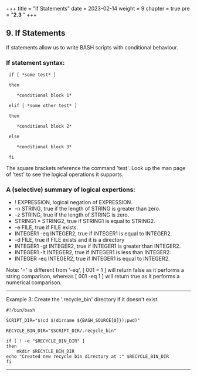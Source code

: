 +++
title = "If Statements"
date = 2023-02-14
weight = 9
chapter = true
pre = "<b>2.3 </b>"
+++
## 9. If Statements

If statements allow us to write BASH scripts with conditional behaviour.

### If statement syntax:

	 if [ *some test* ]
	
	 then
	
		*conditional block 1*
	
	 elif [ *some other test* ]
	
	 then
	
		*conditional block 2*
	
	 else
	
		*conditional block 3*
	
	 fi

The square brackets reference the command 'test'. Look up the man page of 'test' to see the logical operations it supports.

### A (selective) summary of logical expertions:

* ! EXPRESSION, 	logical negation of EXPRESSION.
* -n STRING,	true if the length of STRING is greater than zero.
* -z STRING, 	true if the length of STRING is zero.
* STRING1 = STRING2, 	true if STRING1 is equal to STRING2.
* -e FILE,	true if FILE exists.
* INTEGER1 -eq INTEGER2, 	true if INTEGER1 is equal to INTEGER2.
* -d FILE, 	true if FILE exists and it is a directory
* INTEGER1 -gt INTEGER2,	true if INTEGER1 is greater than INTEGER2.
* INTEGER1 -lt INTEGER2,	true if INTEGER1 is less than INTEGER2.
* INTEGER -eq INTEGER2,		true if INTEGER1 is equal to INTEGER2.

Note:  '=' is different from '-eq',  [ 001 = 1 ] will return false as it performs a string comparison, whereas [ 001 -eq 1 ] will return true as it performs a numerical comparison.

___

Example 3: Create the '.recycle_bin' directory if it doesn't exist.

	#!/bin/bash

	SCRIPT_DIR="$(cd $(dirname ${BASH_SOURCE[0]});pwd)"

	RECYCLE_BIN_DIR="$SCRIPT_DIR/.recycle_bin"

	if [ ! -e "$RECYCLE_BIN_DIR" ]
	then
		mkdir $RECYCLE_BIN_DIR
	echo "Created new recycle bin directory at :" $RECYCLE_BIN_DIR
	fi
___

